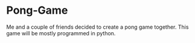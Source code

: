 # Pong-Game
Me and a couple of friends decided to create a pong game together. This game will be mostly programmed in python.
